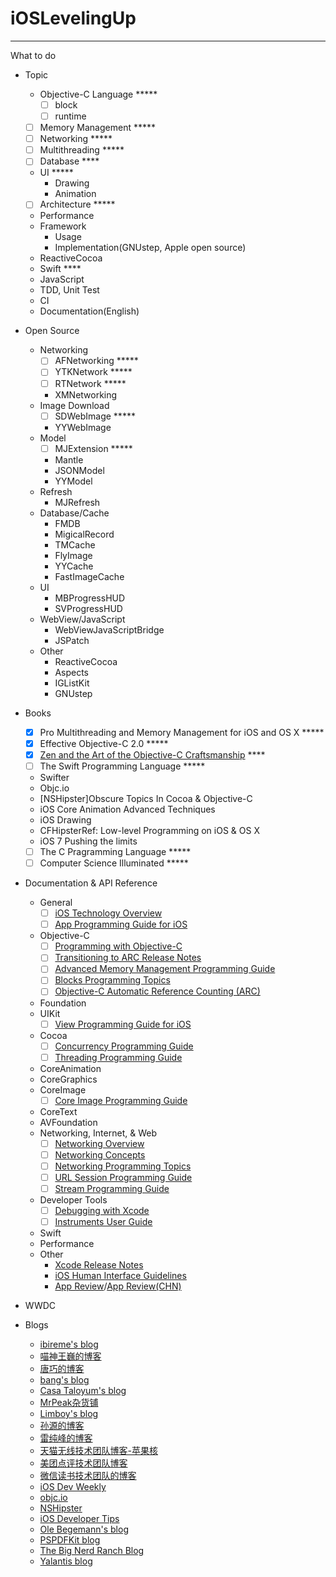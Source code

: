 # iOSLevelingUp

-------------

What to do

- Topic
    - Objective-C Language *****
        - [ ] block
        - [ ] runtime
    - [ ] Memory Management *****
    - [ ] Networking *****
    - [ ] Multithreading *****
    - [ ] Database ****
    - UI *****
        - Drawing
        - Animation
    - [ ] Architecture *****
    - Performance
    - Framework
        - Usage
        - Implementation(GNUstep, Apple open source)
    - ReactiveCocoa
    - Swift ****
    - JavaScript
    - TDD, Unit Test
    - CI
    - Documentation(English)
    
- Open Source
    - Networking
        - [ ] AFNetworking *****
        - [ ] YTKNetwork *****
        - [ ] RTNetwork *****
        - XMNetworking
    - Image Download 
        - [ ] SDWebImage *****
        - YYWebImage
    - Model
        - [ ] MJExtension *****
        - Mantle
        - JSONModel
        - YYModel
    - Refresh
        - MJRefresh
    - Database/Cache
        - FMDB
        - MigicalRecord
        - TMCache
        - FlyImage
        - YYCache
        - FastImageCache
    - UI
        - MBProgressHUD
        - SVProgressHUD
    - WebView/JavaScript
        - WebViewJavaScriptBridge
        - JSPatch
    - Other
        - ReactiveCocoa
        - Aspects
        - IGListKit
        - GNUstep
        
- Books
    - [x] Pro Multithreading and Memory Management for iOS and OS X *****
    - [x] Effective Objective-C 2.0 *****
    - [x] [Zen and the Art of the Objective-C Craftsmanship](https://github.com/objc-zen/objc-zen-book) ****
    - [ ] The Swift Programming Language *****
    - Swifter
    - Objc.io
    - [NSHipster]Obscure Topics In Cocoa & Objective-C
    - iOS Core Animation Advanced Techniques
    - iOS Drawing
    - CFHipsterRef: Low-level Programming on iOS & OS X
    - iOS 7 Pushing the limits
    - [ ] The C Pragramming Language *****
    - [ ] Computer Science Illuminated *****

- Documentation & API Reference
    - General
        - [ ] [iOS Technology Overview](https://developer.apple.com/library/content/documentation/Miscellaneous/Conceptual/iPhoneOSTechOverview/Introduction/Introduction.html)
        - [ ] [App Programming Guide for iOS](https://developer.apple.com/library/content/documentation/iPhone/Conceptual/iPhoneOSProgrammingGuide/Introduction/Introduction.html)
    - Objective-C
        - [ ] [Programming with Objective-C](https://developer.apple.com/library/content/documentation/Cocoa/Conceptual/ProgrammingWithObjectiveC/Introduction/Introduction.html)
        - [ ] [Transitioning to ARC Release Notes](https://developer.apple.com/library/content/releasenotes/ObjectiveC/RN-TransitioningToARC/Introduction/Introduction.html)
        - [ ] [Advanced Memory Management Programming Guide](https://developer.apple.com/library/content/documentation/Cocoa/Conceptual/MemoryMgmt/Articles/MemoryMgmt.html#//apple_ref/doc/uid/10000011-SW1)
        - [ ] [Blocks Programming Topics](https://developer.apple.com/library/content/documentation/Cocoa/Conceptual/Blocks/Articles/00_Introduction.html#//apple_ref/doc/uid/TP40007502-CH1-SW1)
        - [ ] [Objective-C Automatic Reference Counting (ARC)](http://clang.llvm.org/docs/AutomaticReferenceCounting.html)
    - Foundation
    - UIKit
        - [ ] [View Programming Guide for iOS](https://developer.apple.com/library/content/documentation/WindowsViews/Conceptual/ViewPG_iPhoneOS/Introduction/Introduction.html#//apple_ref/doc/uid/TP40009503)
    - Cocoa
        - [ ] [Concurrency Programming Guide](https://developer.apple.com/library/content/documentation/General/Conceptual/ConcurrencyProgrammingGuide/Introduction/Introduction.html)
        - [ ] [Threading Programming Guide](https://developer.apple.com/library/content/documentation/Cocoa/Conceptual/Multithreading/Introduction/Introduction.html) 
    - CoreAnimation
    - CoreGraphics
    - CoreImage
        - [ ] [Core Image Programming Guide](https://developer.apple.com/library/content/documentation/GraphicsImaging/Conceptual/CoreImaging/ci_intro/ci_intro.html)
    - CoreText
    - AVFoundation
    - Networking, Internet, & Web
        - [ ] [Networking Overview](https://developer.apple.com/library/content/documentation/NetworkingInternetWeb/Conceptual/NetworkingOverview/Introduction/Introduction.html)
        - [ ] [Networking Concepts](https://developer.apple.com/library/content/documentation/NetworkingInternet/Conceptual/NetworkingConcepts/Introduction/Introduction.html#//apple_ref/doc/uid/TP40012487)
        - [ ] [Networking Programming Topics](https://developer.apple.com/library/content/documentation/NetworkingInternet/Conceptual/NetworkingTopics/Introduction/Introduction.html)
        - [ ] [URL Session Programming Guide](https://developer.apple.com/library/content/documentation/Cocoa/Conceptual/URLLoadingSystem/URLLoadingSystem.html#//apple_ref/doc/uid/10000165i)
        - [ ] [Stream Programming Guide](https://developer.apple.com/library/content/documentation/Cocoa/Conceptual/Streams/Streams.html#//apple_ref/doc/uid/10000188i)
    - Developer Tools
        - [ ] [Debugging with Xcode](https://developer.apple.com/library/content/documentation/DeveloperTools/Conceptual/debugging_with_xcode/chapters/about_debugging_w_xcode.html)
        - [ ] [Instruments User Guide](https://developer.apple.com/library/content/documentation/DeveloperTools/Conceptual/InstrumentsUserGuide/index.html#//apple_ref/doc/uid/TP40004652-CH3-SW1)
    - Swift
    - Performance
    - Other
        - [Xcode Release Notes](https://developer.apple.com/library/content/releasenotes/DeveloperTools/RN-Xcode/Chapters/Introduction.html)
        - [iOS Human Interface Guidelines](https://developer.apple.com/ios/human-interface-guidelines)
        - [App Review](https://developer.apple.com/app-store/review)/[App Review(CHN)](https://developer.apple.com/app-store/review/cn/)

- WWDC


- Blogs
    - [ibireme's blog](http://blog.ibireme.com)
    - [喵神王巍的博客](https://onevcat.com)
    - [唐巧的博客](http://blog.devtang.com)
    - [bang's blog](http://blog.cnbang.net)
    - [Casa Taloyum's blog](https://casatwy.com)
    - [MrPeak杂货铺](http://mrpeak.cn)
    - [Limboy's blog]( http://limboy.me)
    - [孙源的博客](http://blog.sunnyxx.com)
    - [雷纯峰的博客](http://blog.leichunfeng.com)
    - [天猫无线技术团队博客-苹果核](http://pingguohe.net)
    - [美团点评技术团队博客](http://tech.meituan.com)
    - [微信读书技术团队的博客](http://wereadteam.github.io)
    - [iOS Dev Weekly](http://iosdevweekly.com)
    - [objc.io](https://www.objc.io)
    - [NSHipster](http://nshipster.com)
    - [iOS Developer Tips](http://iosdevelopertips.com)
    - [Ole Begemann's blog](https://oleb.net/blog/)
    - [PSPDFKit blog](https://pspdfkit.com/blog/)
    - [The Big Nerd Ranch Blog](https://www.bignerdranch.com/blog/)
    - [Yalantis blog](https://yalantis.com/blog/)

